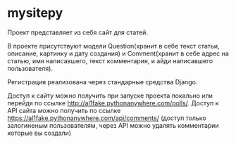 # mysitepy
Проект представляет из себя сайт для статей.

В проекте присутствуют модели Question(хранит в себе текст статьи, описание, картинку и дату создания) 
и Comment(хранит в себе адрес на статью, имя написавшего, текст комментария, и айди написавшего пользователя).

Регистрация реализована через стандарные средства Django.

Доступ к сайту можно получить при запуске проекта локально или перейдя по ссылке http://al1fake.pythonanywhere.com/polls/.
Доступ к API сайта можно получить по ссылке https://al1fake.pythonanywhere.com/api/comments/ (доступ только залогиненым пользователям, через API можно удалять комментарии которые 
вы создали)
